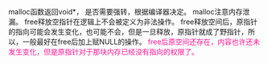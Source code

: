 malloc函数返回void*， 是否需要强转，根据编译器决定。
malloc注意内存泄漏。
free释放空指针在逻辑上不会被定义为非法操作。
free释放空间后，原指针的指向可能会发生变化，也可能不会，但是一旦释放，原指针就成了野指针，所以，一般最好在free后加上赋NULL的操作。
<font color="deeppink">free后原空间还存在，内容也许还未发生变化，但是原指针对于那块内存已经没有指向的权限了。</font>